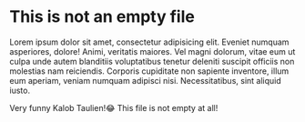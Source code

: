 # This is not an empty file 

Lorem ipsum dolor sit amet, consectetur adipisicing elit. Eveniet numquam asperiores, dolore! Animi, veritatis maiores. Vel magni dolorum, vitae eum ut culpa unde autem blanditiis voluptatibus tenetur deleniti suscipit officiis non molestias nam reiciendis. Corporis cupiditate non sapiente inventore, illum eum aperiam, veniam numquam adipisci nisi. Necessitatibus, sint aliquid iusto.

Very funny Kalob Taulien!😂
This file is not empty at all!